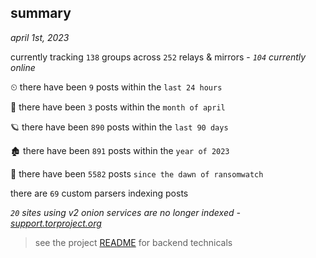 
## summary
_april 1st, 2023_

currently tracking `138` groups across `252` relays & mirrors - _`104` currently online_

⏲ there have been `9` posts within the `last 24 hours`

🦈 there have been `3` posts within the `month of april`

🪐 there have been `890` posts within the `last 90 days`

🏚 there have been `891` posts within the `year of 2023`

🦕 there have been `5582` posts `since the dawn of ransomwatch`

there are `69` custom parsers indexing posts

_`20` sites using v2 onion services are no longer indexed - [support.torproject.org](https://support.torproject.org/onionservices/v2-deprecation/)_

> see the project [README](https://github.com/joshhighet/ransomwatch#ransomwatch--) for backend technicals
